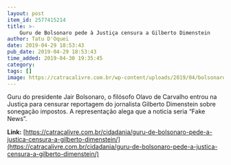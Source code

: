 ```yaml
---
layout: post
item_id: 2577415214
title: >-
    Guru de Bolsonaro pede à Justiça censura a Gilberto Dimenstein
author: Tatu D'Oquei
date: 2019-04-29 18:53:43
pub_date: 2019-04-29 18:53:43
time_added: 2019-04-30 19:35:45
category: 
tags: []
image: https://catracalivre.com.br/wp-content/uploads/2019/04/bolsonaro-olavo-3.jpg
---
```


Guru do presidente Jair Bolsonaro, o filósofo Olavo de Carvalho entrou na Justiça para censurar reportagem do jornalista Gilberto Dimenstein sobre sonegação impostos. A representação alega que a noticia seria “Fake News”.

**Link:** [https://catracalivre.com.br/cidadania/guru-de-bolsonaro-pede-a-justica-censura-a-gilberto-dimenstein/](https://catracalivre.com.br/cidadania/guru-de-bolsonaro-pede-a-justica-censura-a-gilberto-dimenstein/)

